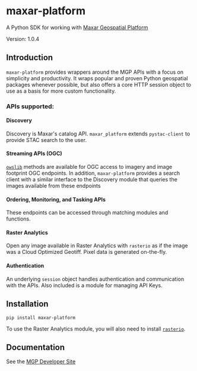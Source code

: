 # maxar-platform

A Python SDK for working with [Maxar Geospatial Platform](https://pro.maxar.com/)

Version: 1.0.4

## Introduction

`maxar-platform` provides wrappers around the MGP APIs with a focus on simplicity and productivity. It wraps popular and proven Python geospatial packages whenever possible, but also offers a core HTTP session object to use as a basis for more custom functionality.

### APIs supported:

#### Discovery

Discovery is Maxar's catalog API. `maxar_platform` extends `pystac-client` to provide STAC search to the user.

#### Streaming APIs (OGC)

[`owslib`](https://owslib.readthedocs.io/en/latest/) methods are available for OGC access to imagery and image footprint OGC endpoints. In addition, `maxar-platform` provides a search client with a similar interface to the Discovery module that queries the images available from these endpoints

#### Ordering, Monitoring, and Tasking APIs

These endpoints can be accessed through matching modules and functions.

#### Raster Analytics

Open any image available in Raster Analytics with `rasterio` as if the image was a Cloud Optimized Geotiff. Pixel data is generated on-the-fly.

#### Authentication

An underlying `session` object handles authentication and communication with the APIs. Also included is a module for managing API Keys.

## Installation

`pip install maxar-platform`

To use the Raster Analytics module, you will also need to install [`rasterio`](https://rasterio.readthedocs.io/en/stable/).

## Documentation

See the [MGP Developer Site](https://developers.maxar.com/docs/developer-tools/python-sdk)
